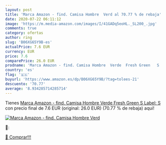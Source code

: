 ```yaml
---
layout: post
title: 'Marca Amazon - find. Camisa Hombre  Verd al 70.77 % de rebaja'
date: 2020-07-22 06:11:12
image: 'https://m.media-amazon.com/images/I/41GADq5eoHL._SL200_.jpg'
comments: true
category: ofertas
author: ring
slug: 'B06XG65Y9B-es'
actualPrice: 7.6 EUR
currency: EUR
price: 7.6
comparePrice: 26.0 EUR
prodname: 'Marca Amazon - find. Camisa Hombre  Verde  Fresh Green   S  Label: S'
country: 'es'
flag: '🇪🇸'
buyurl: 'https://www.amazon.es/dp/B06XG65Y9B/?tag=tolees-21'
descuento: '70.77'
average: '8.934285714285714'
---
```


Tienes [Marca Amazon - find. Camisa Hombre  Verde  Fresh Green   S  Label: S](https://www.amazon.es/dp/B06XG65Y9B/?tag=tolees-21) con precio final de  7.6 EUR (original: 26.0 EUR) (70.77 %  de rebaja) aqui!

[![Marca Amazon - find. Camisa Hombre  Verd](https://m.media-amazon.com/images/I/41GADq5eoHL._SL200_.jpg)](https://www.amazon.es/dp/B06XG65Y9B/?tag=tolees-21)

🔎:


[🛒 Comprar!!!](https://www.amazon.es/dp/B06XG65Y9B/?tag=tolees-21)
